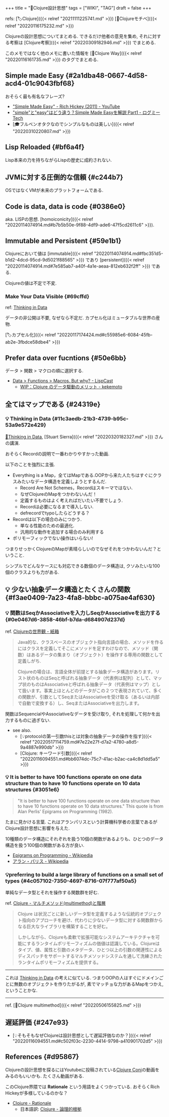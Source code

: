 +++
title = "📝Clojure設計思想"
tags = ["WIKI", "TAG"]
draft = false
+++

refs: [🏷Clojure]({{< relref "20211111225741.md" >}}) [📝Clojureモチベ]({{< relref "20220116175232.md" >}})

Clojureの設計思想についてまとめる. できるだけ他者の意見を集め, それに対する考察は [Clojure考察]({{< relref "20220309182946.md" >}}) でまとめる.

このメモではなく他のメモに書いた情報を [🔖Clojure Way]({{< relref "20220116161735.md" >}}) のタグでまとめる.


## Simple made Easy {#2a1dba48-0667-4d58-acd4-01c9043fbf68}

おそらく最も有名なフレーズ?

-   ["Simple Made Easy" - Rich Hickey (2011) - YouTube](https://www.youtube.com/watch?v=SxdOUGdseq4)
-   ["simple"と"easy"はどう違う？Simple Made Easyを解説 Part1 - ログミーTech](https://logmi.jp/tech/articles/321962)
-   [🎓フルベンオタクなのでシンプルなものは美しい]({{< relref "20220310220807.md" >}})


## Lisp Reloaded {#bf6a4f}

Lisp本来の力を持ちながらLispの歴史に成約されない.


## JVMに対する圧倒的な信頼 {#c244b7}

OSではなくVMが未来のプラットフォームである.


## Code is data, data is code {#0386e0}

aka. LISPの思想. [homoiconicity]({{< relref "20220114074914.md#b7b5b50e-9f88-4df9-ade6-47f5cd2611c6" >}}).


## Immutable and Persistent {#59e1b1}

Clojureにおいて値は [immutable]({{< relref "20220114074914.md#fbc351d5-b1d2-4dcd-95cd-9d5021f88565" >}}) であり [persistent]({{< relref "20220114074914.md#7e585ab7-a40f-4a1e-aeaa-812eb632f2ff" >}}) である.

Clojureの値は不定で不変.


### Make Your Data Visible {#69cffd}

ref: [Thinking in Data](#11c3aedb-21b3-4739-b95c-53a9e572e429)

データの非公開は不要, なぜなら不定だ. カプセル化はミュータブルな世界の産物.

[🏷カプセル化]({{< relref "20220117174424.md#c55985e6-6084-45fb-ab2e-3fbdce58dbe4" >}})


## Prefer data over fucntions {#50e6bb}

データ > 関数 > マクロの順に選択する.

-   [Data > Functions > Macros. But why? - LispCast](https://lispcast.com/data-functions-macros-why/)
    -   [WIP：Clojure のデータ駆動のメリット - kekemoto](https://scrapbox.io/kekemoto/WIP%EF%BC%9AClojure_%E3%81%AE%E3%83%87%E3%83%BC%E3%82%BF%E9%A7%86%E5%8B%95%E3%81%AE%E3%83%A1%E3%83%AA%E3%83%83%E3%83%88)


## 全てはマップである {#24319e}


### <span class="org-todo todo _">💡</span> Thinking in Data {#11c3aedb-21b3-4739-b95c-53a9e572e429}

[🔗Thinking in Data](https://www.infoq.com/presentations/Thinking-in-Data/), [Stuart Sierra]({{< relref "20220320182327.md" >}}) さんの講演.

おそらくRecordの説明で一番わかりやすかった動画.

以下のことを強烈に主張.

-   Everything is a Map，全てはMapである.OOPから来た人たちはすぐにクラスみたいなデータ構造を定義しようとするんだ.
    -   Record Are Not Schemes，Recordはスキーマではない.
    -   なぜClojureのMapをつかわないんだ！
    -   定義するものはよく考えればだいたい不要でしょう.
    -   Recordは必要になるまで導入しない.
    -   defrecordでtypoしたらどうする？
-   Recordは以下の場合のみにつかう.
    -   単なる性能のための最適化.
    -   汎用的な動作を追加する場合のみ利用する
-   ポリモーフィックでない操作はいらない!

つまりせっかくClojureのMapが素晴らしいのでなぜそれをつかわないんだ？ということ.

シンプルでどんなケースにも対応できる数個のデータ構造は, クソみたいな100個のクラスよりも力がある.


## <span class="org-todo todo _">💡</span> 少ない抽象データ構造とたくさんの関数 {#f3ae0409-7a23-4fa8-bbbc-a075ae4af630}


### <span class="org-todo todo _">💡</span> 関数はSeqかAssociativeを入力しSeqかAssociativeを出力する {#0e0467d6-3858-46bf-b7da-d684907d237d}

ref. [Clojureの世界観 - 紙箱](https://boxofpapers.hatenablog.com/entry/2017/04/10/154333)

> Java的な、クラスベースのオブジェクト指向言語の場合、メソッドを作るにはクラスを定義してそこにメソッドを足すわけなので、メソッド（関数）はあるデータの集まり（オブジェクト）を操作する専用の関数として定義しがち.
>
> Clojureの場合は、言語全体が前提とする抽象データ構造があります。リスト状のものはSeqと呼ばれる抽象データ（代表例は配列）として、マップ状のものはAssociativeと呼ばれる抽象データ（代表例はマップ）として扱います。事実上ほとんどのデータがこの２つで表現されていて、多くの関数が、引数としてSeqまたはAssociativeを受け取る（あるいは内部で自動で変換する）し、SeqまたはAssociativeを出力します。

関数はSequencialやAssociativeなデータを受け取り, それを処理して何かを出力するものに過ぎない.

-   see also.
    -   [💡protocolの第一引数thisとは対象の抽象データの操作を指す]({{< relref "20220517114759.md#7e22e27f-d7a2-4780-a8d5-9a4887e990db" >}})
    -   [Clojure: キーワード引数]({{< relref "20220116094551.md#bb6074dc-75c7-41ac-b2ac-ca4c8d1dd5a5" >}})


### <span class="org-todo todo _">💡</span> It is better to have 100 functions operate on one data structure than to have 10 functions operate on 10 data structures {#3051e6}

> "It is better to have 100 functions operate on one data structure than to have 10 functions operate on 10 data structures." This quote is from Alan Perlis' Epigrams on Programming (1982).

たまに見かける言葉. これはアランパリスという計算機科学者の言葉であるがClojure設計思想に影響を与えた.

10種類のデータ構造にそれぞれを扱う10個の関数があるよりも、ひとつのデータ構造を扱う100個の関数がある方が良い.

-   [Epigrams on Programming - Wikipedia](https://en.wikipedia.org/wiki/Epigrams_on_Programming)
-   [アラン・パリス - Wikipedia](https://ja.wikipedia.org/wiki/%E3%82%A2%E3%83%A9%E3%83%B3%E3%83%BB%E3%83%91%E3%83%AA%E3%82%B9)


### 💡preferring to build a large library of functions on a small set of types {#4c057102-7350-4697-8716-07f777af50a5}

単純なデータ型とそれを操作する関数群を好む.

ref. [Clojure - マルチメソッド(multimethod)と階層](https://japan-clojurians.github.io/clojure-site-ja/reference/multimethods)

> Clojure は状況ごとに新しいデータ型を定義するような伝統的オブジェクト指向のアプローチを避け、代わりに少ないデータ型に対する関数群からなる巨大なライブラリを構築することを好む。
>
> しかしながら、Clojureも柔軟で拡張可能なシステムアーキテクチャを可能にするランタイムポリモーフィズムの価値は認識している。Clojureはタイプ、値、属性と引数のメタデータ、ひとつ以上の引数の関連性によるディスパッチをサポートするマルチメソッドシステムを通して洗練されたランタイムポリモーフィズムを提供する。

---

これは [Thinking in Data](#11c3aedb-21b3-4739-b95c-53a9e572e429) の考えに似ている. つまりOOPの人はすぐにドメインごとに無数のオブジェクトを作りたがるが, 素でマッチョな力があるMapをつかえ, ということかな.

---

ref. [📝Clojure multimethod]({{< relref "20220506155825.md" >}})


## 遅延評価 {#247e93}

-   [💡そもそもなぜClojureは設計思想として遅延評価なのか？]({{< relref "20220116094551.md#c502f03c-2230-4414-9798-a410901702d5" >}})


## References {#d95867}

Clojureの設計思想を探るにはYoutubeに投稿されている[Clojure Conj](https://www.youtube.com/user/ClojureTV)の動画をみるのもいいかも. たくさん動画がある.

このClojure界隈では **Rationale** という用語をよくつかっている. おそらくRich Hickeyが多様しているのかな？

-   [Clojure - Rationale](https://clojure.org/about/rationale)
    -   日本語訳: [Clojure - 論理的根拠](https://japan-clojurians.github.io/clojure-site-ja/about/rationale.html)
